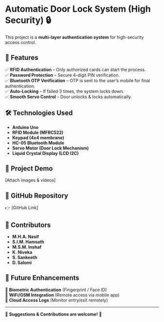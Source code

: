 # Automatic Door Lock System (High Security) 🔒  

This project is a **multi-layer authentication system** for high-security access control.  

## 🚀 Features  
✅ **RFID Authentication** – Only authorized cards can start the process.  
✅ **Password Protection** – Secure 4-digit PIN verification.  
✅ **Bluetooth OTP Verification** – OTP is sent to the user’s mobile for final authentication.  
✅ **Auto-Locking** – If failed 3 times, the system locks down.  
✅ **Smooth Servo Control** – Door unlocks & locks automatically.  

## 🛠️ Technologies Used  
- **Arduino Uno**  
- **RFID Module (MFRC522)**  
- **Keypad (4x4 membrane)**  
- **HC-05 Bluetooth Module**  
- **Servo Motor (Door Lock Mechanism)**  
- **Liquid Crystal Display (LCD I2C)**  

## 📸 Project Demo  
[Attach images & videos]  

## 🔗 GitHub Repository  
👉 [GitHub Link]  

## 👥 Contributors  
- **M.H.A. Nasif**  
- **S.I.M. Hamsath**  
- **M.S.M. Inshaf**  
- **K. Niveka**  
- **S. Sankeeth**  
- **D. Salomi**  

## 🔮 Future Enhancements  
🔹 **Biometric Authentication** (Fingerprint / Face ID)  
🔹 **WiFi/GSM Integration** (Remote access via mobile app)  
🔹 **Cloud Access Logs** (Monitor entry/exit remotely)  

---
💬 **Suggestions & Contributions are welcome!** 🚀
